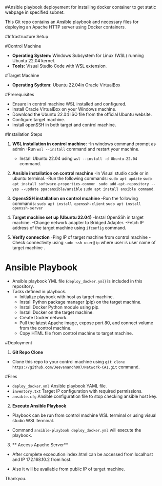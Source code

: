 #Ansible playbook deployement for installing docker container to get static webpage in specified subnet.

This Git repo contains an Ansible playbook and necessary files for deploying an Apache HTTP server using Docker containers.

#Infrastructure Setup

#Control Machine

- **Operating System:** Windows Subsystem for Linux (WSL) running Ubuntu 22.04 kernel.
- **Tools:** Visual Studio Code with WSL extension.

#Target Machine

- **Operating Sydtem:** Ubuntu 22.04in Oracle VirtualBox

#Prerequisites

- Ensure in control machine WSL installed and configured.
- Install Oracle VirtualBox on your Windows machine.
- Download the Ubuntu 22.04 ISO file from the official Ubuntu website.
- Configure target machine.
- Install openSSH in both target and control machine.

#Installation Steps

1. **WSL installation in control machine:**
    -In windows command prompt as admin
    -Run `wsl --install` command and restart your machine.
    - Install Ubuntu 22.04 using `wsl --install -d Ubuntu-22.04` command.

2. **Ansible installation on control machine**
    -In Visual studio code or in ubuntu terminal.
    -Run the following commands:
    `sudo apt update`
    `sudo apt install software-properties-common`
    ` sudo add-apt-repository --yes --update ppa:ansible/ansible`
     `sudo apt install ansible command`.

3.  **OpensSSH installation on control mcahine**
    -Run the following commands:
    `sudo apt install openssh-client`
    `sudo apt install openssh-server`

4.  **Target machine set up (Ubuntu 22.04)**
    -Instal OpenSSh in target machine.
    -Change network adapter to Bridged Adapter.
    -Fetch IP address of the target machine using `ifconfig` command.

5. **Verify connection**
    -Ping IP of target machine from control machine
    -Check connectivity using `sudo ssh user@ip` where user is user name of target machine .
# Ansible Playbook
- Ansible playbook YML file (`deploy_docker.yml`) is included in this repository.
- Tasks defined in playbook.
  - Initialize playbook with host as target machine.
  - Install Python package manager (pip) on the target machine.
  - Install Docker Python module using pip.
  - Install Docker on the target machine.
  - Create Docker network.
  - Pull the latest Apache image, expose port 80, and connect volume from the control machine.
  - Copy HTML file from control machine to target machine.

#Deployment

1. **Git Repo Clone**
 - Clone this repo to your control machine using `git clone https://github.com/Jeevanandh007/Network-CA1.git` command.
 
 #Files

 - `deploy_docker.yml` Ansible playbook YAML file.
 - `inventory.txt` Target IP configuration with required permissions.
 - `ansible.cfg` Ansible configuration file to stop checking ansible host key.

2. **Execute Ansible Playbook**
 - Playbook can be run from control machine WSL terminal or using visual studio WSL terminal.

 - Command `ansible-playbook deploy_docker.yml` will execute the playbook.

3. ** Access Apache Server**
 - After complete excecution index.html can be accessed from localhost and IP 172.168.10.2 from host.

 - Also it will be available from public IP of target machine.

Thankyou.